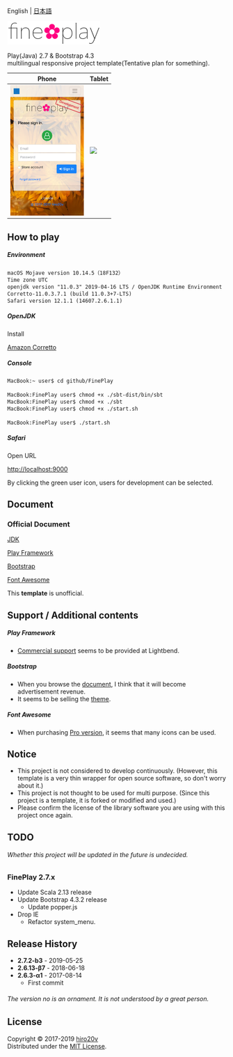 English | [日本語](./README_ja.md)

<img src="./public/images/en-US/logo.png" alt="fine✿play" height="54"/>

Play(Java) 2.7 & Bootstrap 4.3  
multilingual responsive project template(Tentative plan for something).

| Phone | Tablet    |
|-------|-----------|
| <img src="./public/images/iPhone.png" height="300"/>  | <img src="./public/images/iPad.png" height="400"/> |

How to play
----------

##### Environment #####

	macOS Mojave version 10.14.5（18F132）
	Time zone UTC
	openjdk version "11.0.3" 2019-04-16 LTS / OpenJDK Runtime Environment Corretto-11.0.3.7.1 (build 11.0.3+7-LTS)
	Safari version 12.1.1 (14607.2.6.1.1)

##### OpenJDK #####

Install

[Amazon Corretto](https://docs.aws.amazon.com/corretto/latest/corretto-11-ug/downloads-list.html)

##### Console #####

	MacBook:~ user$ cd github/FinePlay

	MacBook:FinePlay user$ chmod +x ./sbt-dist/bin/sbt
	MacBook:FinePlay user$ chmod +x ./sbt
	MacBook:FinePlay user$ chmod +x ./start.sh

	MacBook:FinePlay user$ ./start.sh

##### Safari #####

Open URL

[http://localhost:9000](http://localhost:9000)

By clicking the green user icon, users for development can be selected.

Document
-------

### Official Document ###

[JDK](https://docs.oracle.com/en/java/javase/11/docs/api/)

[Play Framework](https://www.playframework.com/documentation/2.7.x)

[Bootstrap](http://getbootstrap.com/docs/4.3)

[Font Awesome](https://fontawesome.com/how-to-use)

This **template** is unofficial.

Support / Additional contents
---------------

##### Play Framework #####
+ [Commercial support](https://www.lightbend.com/subscription) seems to be provided at Lightbend.

##### Bootstrap #####
+ When you browse the [document](https://getbootstrap.com), I think that it will become advertisement revenue.
+ It seems to be selling the [theme](https://themes.getbootstrap.com).

##### Font Awesome #####
+ When purchasing [Pro version](https://fontawesome.com/pro), it seems that many icons can be used.

Notice
---------------

+ This project is not considered to develop continuously. (However, this template is a very thin wrapper for open source software, so don't worry about it.)
+ This project is not thought to be used for multi purpose. (Since this project is a template, it is forked or modified and used.)
+ Please confirm the license of the library software you are using with this project once again.

TODO
---------------

###### Whether this project will be updated in the future is undecided. ######

### FinePlay 2.7.x ###
+ Update Scala 2.13 release  
+ Update Bootstrap 4.3.2  release  
   + Update popper.js
+ Drop IE
   + Refactor system_menu.

Release History
---------------

+ **2.7.2-b3** - 2019-05-25
+ **2.6.13-β7** - 2018-06-18
+ **2.6.3-α1** - 2017-08-14
   + First commit

###### The version no is an ornament. It is not understood by a great person.

License
-------
Copyright &copy; 2017-2019 [hiro20v](https://github.com/hiro20v)  
Distributed under the [MIT License][mit].

[MIT]: http://opensource.org/licenses/MIT
